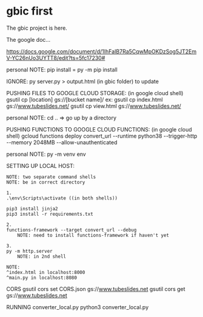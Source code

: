 # gbic first

The gbic project is here.

The google doc...

https://docs.google.com/document/d/1IhFaIB7Ra5CqwMpOKDzSog5JT2EmV-YC26nUo3UYTT8/edit?ts=5fc17230#

personal NOTE: pip install = py -m pip install

IGNORE: py server.py > output.html (in gbic folder) to update

PUSHING FILES TO GOOGLE CLOUD STORAGE:
	(in google cloud shell)
	gsutil cp [location] gs://[bucket name]/
	ex:
		gsutil cp index.html gs://www.tubeslides.net/
		gsutil cp view.html gs://www.tubeslides.net/

personal NOTE: cd .. => go up by a directory

PUSHING FUNCTIONS TO GOOGLE CLOUD FUNCTIONS:
	(in google cloud shell)
	gcloud functions deploy convert_url --runtime python38 --trigger-http --memory 2048MB --allow-unauthenticated

personal NOTE:
	py -m venv env

SETTING UP LOCAL HOST:

	NOTE: two separate command shells
	NOTE: be in correct directory

	1.
	.\env\Scripts\activate ((in both shells))
	
	pip3 install jinja2
	pip3 install -r requirements.txt

	2.
	functions-framework --target convert_url --debug
		NOTE: need to install functions-framework if haven't yet

	3. 
	py -m http.server
		NOTE: in 2nd shell

	NOTE:
	^index.html in localhost:8000
	^main.py in localhost:8080

CORS
	gsutil cors set CORS.json gs://www.tubeslides.net
	gsutil cors get gs://www.tubeslides.net
	
RUNNING converter_local.py
	python3 converter_local.py <Youtube URL> <OUTPUT DIRECTORY> <PREFIX TO ACCESS YOUTUBE-DL>
